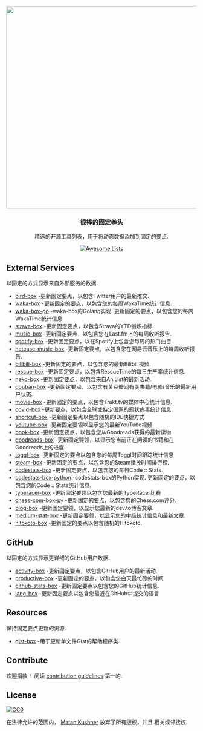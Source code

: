 <div class="github-widget" data-repo="matchai/awesome-pinned-gists"></div>
<script async src="https://pagead2.googlesyndication.com/pagead/js/adsbygoogle.js"></script><ins class="adsbygoogle" style="display:block" data-ad-client="ca-pub-6890694312814945" data-ad-slot="5473692530" data-ad-format="auto"  data-full-width-responsive="true"></ins><script>(adsbygoogle = window.adsbygoogle || []).push({});</script>
<p align="center">
  <img src="https://user-images.githubusercontent.com/4658208/57482610-14f64480-7273-11e9-862e-80d9fe332311.png" width="535">
  <h3 align="center">很棒的固定拳头</h3>
  <p align="center">精选的开源工具列表，用于将动态数据添加到固定的要点.<p>
  <p align="center">
    <a href="https://awesome.re"><img src="https://awesome.re/badge.svg" alt="Awesome Lists"></a>
  </p>
</p>



## External Services

以固定的方式显示来自外部服务的数据.

- [bird-box](https://github.com/matchai/bird-box) -更新固定要点，以包含Twitter用户的最新推文.
- [waka-box](https://github.com/matchai/waka-box) -更新固定的要点，以包含您的每周WakaTime统计信息.
- [waka-box-go](https://github.com/YouEclipse/waka-box-go)  -waka-box的Golang实现. 更新固定的要点，以包含您的每周WakaTime统计信息.
- [strava-box](https://github.com/JohnPhamous/strava-box) -更新固定要点，以包含Strava的YTD锻炼指标.
- [music-box](https://github.com/jacc/music-box) -更新固定要点，以包含您在Last.fm上的每周收听报告.
- [spotify-box](https://github.com/izayl/spotify-box) -更新固定要点，以在Spotify上包含您每周的热门曲目.
- [netease-music-box](https://github.com/Leecason/netease-music-box) -更新固定要点，以包含您在网易云音乐上的每周收听报告.
- [bilibili-box](https://github.com/KeJunMao/bilibili-box) -更新固定的要点，以包含您的最新Bilibili视频.
- [rescue-box](https://github.com/joshghent/rescue-box) -更新固定要点，以包含RescueTime的每日生产率统计信息.
- [neko-box](https://github.com/RangerDigital/neko-box) -更新固定要点，以包含来自AniList的最新活动.
- [douban-box](https://github.com/CodeDaraW/douban-box) -更新固定要点，以包含有关豆瓣网有关书籍/电影/音乐的最新用户状态.
- [movie-box](https://github.com/LuisAlejandro/movie-box) -更新固定的要点，以包含Trakt.tv的媒体中心统计信息.
- [covid-box](https://github.com/puf17640/covid-box) -更新要点，以包含全球或特定国家的冠状病毒统计信息.
- [shortcut-box](https://github.com/artemnovichkov/shortcut-box) -更新固定要点以包含随机的IDE快捷方式
- [youtube-box](https://github.com/SinaKhalili/youtube-box) -更新固定要领以显示您的最新YouTube视频
- [book-box](https://github.com/amorriscode/book-box) -更新固定要点，以包含您从Goodreads获得的最新读物
- [goodreads-box](https://github.com/mdluo/goodreads-box) -更新固定要领，以显示您当前正在阅读的书籍和在Goodreads上的进度.
- [toggl-box](https://github.com/tobimori/toggl-box) -更新固定的要点以包含您的每周Toggl时间跟踪统计信息
- [steam-box](https://github.com/YouEclipse/steam-box) -更新固定的要点，以包含您的Steam播放时间排行榜.
- [codestats-box](https://github.com/Ancientwood/codestats-box) -更新固定要点，以包含您的每日Code :: Stats.
- [codestats-box-python](https://github.com/aksh1618/codestats-box-python)  -codestats-box的Python实现. 更新固定的要点，以包含您的Code :: Stats统计信息.
- [typeracer-box](https://github.com/tobimori/typeracer-box) -更新固定要领以包含您最新的TypeRacer比赛
- [chess-com-box-py](https://github.com/sciencepal/chess-com-box-py) -更新固定的要点，以包含您的Chess.com评分.
- [blog-box](https://github.com/Aveek-Saha/blog-box) -更新固定要领，以显示您最新的dev.to博客文章.
- [medium-stat-box](https://github.com/kylemocode/medium-stat-box) -更新固定要领，以显示您的中级统计信息和最新文章.
- [hitokoto-box](https://github.com/greenhandatsjtu/hitokoto-box) -更新固定的要点以包含随机的Hitokoto.

## GitHub

以固定的方式显示更详细的GitHub用户数据.

- [activity-box](https://github.com/JasonEtco/activity-box) -更新固定要点，以包含GitHub用户的最新活动.
- [productive-box](https://github.com/maxam2017/productive-box) -更新固定的要点，以包含您白天最忙碌的时间.
- [github-stats-box](https://github.com/bokub/github-stats-box) -更新固定要点以包含您的GitHub统计信息.
- [lang-box](https://github.com/inokawa/lang-box) -更新固定要点以包含您最近在GitHub中提交的语言

## Resources

保持固定要点更新的资源.

- [gist-box](https://github.com/JasonEtco/gist-box) -用于更新单文件Gist的帮助程序类.

## Contribute

欢迎捐款！ 阅读 [contribution guidelines](https://github.com/matchai/awesome-pinned-gists/blob/master/contributing.md) 第一的.

## License

[![CC0](https://mirrors.creativecommons.org/presskit/buttons/88x31/svg/cc-zero.svg)](https://creativecommons.org/publicdomain/zero/1.0)

在法律允许的范围内， [Matan Kushner](https://github.com/matchai) 放弃了所有版权，并且
相关或邻接权.
